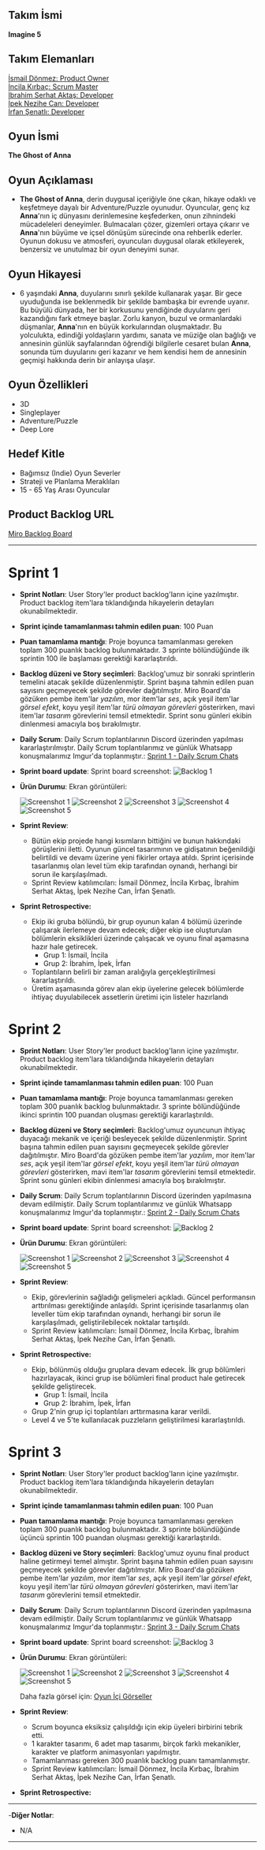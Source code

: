## **Takım İsmi**

**Imagine 5** 

## Takım Elemanları

[İsmail Dönmez: Product Owner](https://www.linkedin.com/in/ismail-dz/) <br/> [İncila Kırbaç: Scrum Master](https://www.linkedin.com/in/incila-kirbac/) <br/> [İbrahim Serhat Aktaş: Developer](https://www.linkedin.com/in/ibrahim-serhat-aktas/) <br/> [İpek Nezihe Can: Developer](https://www.linkedin.com/in/ipek-nezihe-can/) <br/> [İrfan Şenatlı: Developer](https://www.linkedin.com/in/irfan-%C5%9Fenatl%C4%B1-7a3963249/)

## Oyun İsmi

**The Ghost of Anna**

## Oyun Açıklaması

- **The Ghost of Anna**, derin duygusal içeriğiyle öne çıkan, hikaye odaklı ve keşfetmeye dayalı bir Adventure/Puzzle oyunudur. Oyuncular, genç kız **Anna**'nın iç dünyasını derinlemesine keşfederken, onun zihnindeki mücadeleleri deneyimler. Bulmacaları çözer, gizemleri ortaya çıkarır ve **Anna**'nın büyüme ve içsel dönüşüm sürecinde ona rehberlik ederler. Oyunun dokusu ve atmosferi, oyuncuları duygusal olarak etkileyerek, benzersiz ve unutulmaz bir oyun deneyimi sunar.

## Oyun Hikayesi

- 6 yaşındaki **Anna**, duyularını sınırlı şekilde kullanarak yaşar. Bir gece uyuduğunda ise beklenmedik bir şekilde bambaşka bir evrende uyanır. Bu büyülü dünyada, her bir korkusunu yendiğinde duyularını geri kazandığını fark etmeye başlar. Zorlu kanyon, buzul ve ormanlardaki düşmanlar, **Anna**'nın en büyük korkularından oluşmaktadır. Bu yolculukta, edindiği yoldaşların yardımı, sanata ve müziğe olan bağlığı ve annesinin günlük sayfalarından öğrendiği bilgilerle cesaret bulan **Anna**, sonunda tüm duyularını geri kazanır ve hem kendisi hem de annesinin geçmişi hakkında derin bir anlayışa ulaşır.

## Oyun Özellikleri

- 3D
- Singleplayer
- Adventure/Puzzle
- Deep Lore

## Hedef Kitle

- Bağımsız (Indie) Oyun Severler
- Strateji ve Planlama Meraklıları
- 15 - 65 Yaş Arası Oyuncular

## Product Backlog URL

[Miro Backlog Board](https://miro.com/app/board/uXjVK7yGtNA=/)

---

# Sprint 1

- **Sprint Notları**: User Story'ler product backlog'ların içine yazılmıştır. Product backlog item'lara tıklandığında hikayelerin detayları okunabilmektedir.

- **Sprint içinde tamamlanması tahmin edilen puan**: 100 Puan

- **Puan tamamlama mantığı**: Proje boyunca tamamlanması gereken toplam 300 puanlık backlog bulunmaktadır. 3 sprinte bölündüğünde ilk sprintin 100 ile başlaması gerektiği kararlaştırıldı.

- **Backlog düzeni ve Story seçimleri**: Backlog'umuz bir sonraki sprintlerin temelini atacak şekilde düzenlenmiştir. Sprint başına tahmin edilen puan sayısını geçmeyecek şekilde görevler dağıtılmıştır. Miro Board'da gözüken pembe item'lar _yazılım_, mor item'lar _ses_, açık yeşil item'lar _görsel efekt_, koyu yeşil item'lar _türü olmayan görevleri_ gösterirken, mavi item'lar _tasarım_ görevlerini temsil etmektedir. Sprint sonu günleri ekibin dinlenmesi amacıyla boş bırakılmıştır.

- **Daily Scrum**: Daily Scrum toplantılarının Discord üzerinden yapılması kararlaştırılmıştır. Daily Scrum toplantılarımız ve günlük Whatsapp konuşmalarımız Imgur'da toplanmıştır.: [Sprint 1 - Daily Scrum Chats](https://imgur.com/a/daily-scrum-chats-1-VpkQl6x)

- **Sprint board update**: Sprint board screenshot: 
![Backlog 1](https://github.com/isoszsh/project-anna/assets/154831174/74a8a491-8bf8-4b72-9e05-506f48044979) 

- **Ürün Durumu**: Ekran görüntüleri:
  
  ![Screenshot 1](https://github.com/user-attachments/assets/da1981ad-b5fa-4731-b737-b2d35f10bea9)
  ![Screenshot 2](https://github.com/isoszsh/project-anna/assets/154831174/1fbff295-eac4-41cb-bbec-3c77c458b289) 
  ![Screenshot 3](https://github.com/isoszsh/project-anna/assets/154831174/31ff440e-af36-4b93-bc22-f98fe08c5659)
  ![Screenshot 4](https://github.com/isoszsh/project-anna/assets/154831174/2db880d4-0aa8-4753-a9fc-51b31217a2a9)
  ![Screenshot 5](https://github.com/isoszsh/project-anna/assets/154831174/f8552310-d0b8-45ea-b776-9f4786dca256)

- **Sprint Review**: 
  - Bütün ekip projede hangi kısımların bittiğini ve bunun hakkındaki görüşlerini iletti. Oyunun güncel tasarımının ve gidişatının beğenildiği belirtildi ve devamı üzerine yeni fikirler ortaya atıldı. Sprint içerisinde tasarlanmış olan level tüm ekip tarafından oynandı, herhangi bir sorun ile karşılaşılmadı.
  - Sprint Review katılımcıları: İsmail Dönmez, İncila Kırbaç, İbrahim Serhat Aktaş, İpek Nezihe Can, İrfan Şenatlı.

- **Sprint Retrospective:** 
  - Ekip iki gruba bölündü, bir grup oyunun kalan 4 bölümü üzerinde çalışarak ilerlemeye devam edecek; diğer ekip ise oluşturulan bölümlerin eksiklikleri üzerinde çalışacak ve oyunu final aşamasına hazır hale getirecek.
    - Grup 1: İsmail, İncila
    - Grup 2: İbrahim, İpek, İrfan
  - Toplantıların belirli bir zaman aralığıyla gerçekleştirilmesi kararlaştırıldı.
  - Üretim aşamasında görev alan ekip üyelerine gelecek bölümlerde ihtiyaç duyulabilecek assetlerin üretimi için listeler hazırlandı

# Sprint 2

- **Sprint Notları**: User Story'ler product backlog'ların içine yazılmıştır. Product backlog item'lara tıklandığında hikayelerin detayları okunabilmektedir.

- **Sprint içinde tamamlanması tahmin edilen puan**: 100 Puan

- **Puan tamamlama mantığı**: Proje boyunca tamamlanması gereken toplam 300 puanlık backlog bulunmaktadır. 3 sprinte bölündüğünde ikinci sprintin 100 puandan oluşması gerektiği kararlaştırıldı.

- **Backlog düzeni ve Story seçimleri**: Backlog'umuz oyuncunun ihtiyaç duyacağı mekanik ve içeriği besleyecek şekilde düzenlenmiştir. Sprint başına tahmin edilen puan sayısını geçmeyecek şekilde görevler dağıtılmıştır. Miro Board'da gözüken pembe item'lar _yazılım_, mor item'lar _ses_, açık yeşil item'lar _görsel efekt_, koyu yeşil item'lar _türü olmayan görevleri_ gösterirken, mavi item'lar _tasarım_ görevlerini temsil etmektedir. Sprint sonu günleri ekibin dinlenmesi amacıyla boş bırakılmıştır.

- **Daily Scrum**: Daily Scrum toplantılarının Discord üzerinden yapılmasına devam edilmiştir. Daily Scrum toplantılarımız ve günlük Whatsapp konuşmalarımız Imgur'da toplanmıştır.: [Sprint 2 - Daily Scrum Chats](https://imgur.com/a/jF4E9xp)

- **Sprint board update**: Sprint board screenshot: 
![Backlog 2](https://github.com/user-attachments/assets/693edf2a-fa8b-4126-8e44-a3ddaa37de6c)

- **Ürün Durumu**: Ekran görüntüleri:
  
  ![Screenshot 1](https://github.com/user-attachments/assets/b225057b-e3ab-4076-81e8-a62b029f1e4d)
  ![Screenshot 2](https://github.com/user-attachments/assets/a716a14c-23b3-4be6-9625-5e6b50e91d90) 
  ![Screenshot 3](https://github.com/user-attachments/assets/e2bcbb7e-accf-417e-8013-0cde77fd082c)
  ![Screenshot 4](https://github.com/user-attachments/assets/ea04e39e-42ab-4689-96a6-b1836415e05d)
  ![Screenshot 5](https://github.com/user-attachments/assets/ffe3c265-d758-491f-a9b4-db3bc7c00465)

- **Sprint Review**: 
  - Ekip, görevlerinin sağladığı gelişmeleri açıkladı. Güncel performansın arttırılması gerektiğinde anlaşıldı. Sprint içerisinde tasarlanmış olan leveller tüm ekip tarafından oynandı, herhangi bir sorun ile karşılaşılmadı, geliştirilebilecek noktalar tartışıldı.
  - Sprint Review katılımcıları: İsmail Dönmez, İncila Kırbaç, İbrahim Serhat Aktaş, İpek Nezihe Can, İrfan Şenatlı.

- **Sprint Retrospective:** 
  - Ekip, bölünmüş olduğu gruplara devam edecek. İlk grup bölümleri hazırlayacak, ikinci grup ise bölümleri final product hale getirecek şekilde geliştirecek.
    - Grup 1: İsmail, İncila
    - Grup 2: İbrahim, İpek, İrfan
  - Grup 2'nin grup içi toplantıları arttırmasına karar verildi.
  - Level 4 ve 5'te kullanılacak puzzleların geliştirilmesi kararlaştırıldı.


# Sprint 3

- **Sprint Notları**: User Story'ler product backlog'ların içine yazılmıştır. Product backlog item'lara tıklandığında hikayelerin detayları okunabilmektedir.

- **Sprint içinde tamamlanması tahmin edilen puan**: 100 Puan

- **Puan tamamlama mantığı**: Proje boyunca tamamlanması gereken toplam 300 puanlık backlog bulunmaktadır. 3 sprinte bölündüğünde üçüncü sprintin 100 puandan oluşması gerektiği kararlaştırıldı.

- **Backlog düzeni ve Story seçimleri**: Backlog'umuz oyunu final product haline getirmeyi temel almıştır. Sprint başına tahmin edilen puan sayısını geçmeyecek şekilde görevler dağıtılmıştır. Miro Board'da gözüken pembe item'lar _yazılım_, mor item'lar _ses_, açık yeşil item'lar _görsel efekt_, koyu yeşil item'lar _türü olmayan görevleri_ gösterirken, mavi item'lar _tasarım_ görevlerini temsil etmektedir.

- **Daily Scrum**: Daily Scrum toplantılarının Discord üzerinden yapılmasına devam edilmiştir. Daily Scrum toplantılarımız ve günlük Whatsapp konuşmalarımız Imgur'da toplanmıştır.: [Sprint 3 - Daily Scrum Chats](https://imgur.com/a/jF4E9xp)

- **Sprint board update**: Sprint board screenshot: 
![Backlog 3](https://github.com/user-attachments/assets/693edf2a-fa8b-4126-8e44-a3ddaa37de6c)

- **Ürün Durumu**: Ekran görüntüleri:
  
  ![Screenshot 1]()
  ![Screenshot 2]() 
  ![Screenshot 3]()
  ![Screenshot 4]()
  ![Screenshot 5]()

  Daha fazla görsel için: [Oyun İçi Görseller](https://imgur.com/a/Ln4C4Jv)

- **Sprint Review**: 
  - Scrum boyunca eksiksiz çalışıldığı için ekip üyeleri birbirini tebrik etti.
  - 1 karakter tasarımı, 6 adet map tasarımı, birçok farklı mekanikler, karakter ve platform animasyonları yapılmıştır.
  - Tamamlanması gereken 300 puanlık backlog puanı tamamlanmıştır.
  - Sprint Review katılımcıları: İsmail Dönmez, İncila Kırbaç, İbrahim Serhat Aktaş, İpek Nezihe Can, İrfan Şenatlı.

- **Sprint Retrospective:** 
 



---

-**Diğer Notlar**:
- N/A

---
